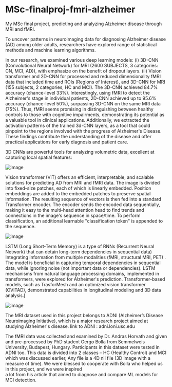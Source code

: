 # MSc-finalproj-fmri-alzheimer
My MSc final project, predicting and analyzing Alzheimer disease through MRI and fMRI.

To uncover patterns in neuroimaging data for diagnosing Alzheimer disease (AD) among older adults, researchers have explored range of statistical methods and machine learning algorithms.

In our research, we examined various deep learning models: (i) 3D-CNN (Convolutional Neural Network) for MRI (2600 SUBJECTS, 3 categories: CN, MCI, AD)), with emphasize on the benefit of dropout layers. (ii) Vision transformer and 2D-CNN for processed and reduced dimensionality fMRI data that included time and ROIs (Regions of Interest), and 3D-CNN for MRI (155 subjects, 2 categories, HC and MCI). The 3D-CNN achieved 84.7% accuracy (chance-level 33%). Interestingly, using fMRI to detect the Alzheimer's stage in individual patients, 2D-CNN achieved up to 95.6% accuracy (chance-level 50%), surpassing 3D-CNN on the same MRI data (75%). Thus, fMRI seems promising in distinguishing between healthy controls to those with cognitive impairments, demonstrating its potential as a valuable tool in clinical applications. Additionally, we extracted the activation patterns of the trained 3d-CNN layers, as a tool that could pinpoint to the regions involved with the progress of Alzheimer's Disease. These findings contribute the understanding of the disease and offer practical applications for early diagnosis and patient care.

3D CNNs are powerful tools for analyzing volumetric data, excellent at capturing local spatial features:

![image](https://github.com/user-attachments/assets/1fd8dcb8-a60e-454d-93fb-b7b17c08afa0)

Vision transformer (ViT) offers an efficient, interpretable, and scalable solutions for predicting AD from MRI and fMRI data.
The image is divided into fixed-size patches, each of which is linearly embedded. Position embeddings are added to the embedded patches to preserve spatial information. The resulting sequence of vectors is then fed into a standard Transformer encoder. The encoder sends the encoded data sequentially, making it easy to the multi-head attention head to find trends and connections in the image's sequence in space/time. To perform classification, an additional learnable "classification token" is appended to the sequence.

![image](https://github.com/user-attachments/assets/e8c2ecd4-c728-4d53-8e13-7ab73e9a4061)

LSTM (Long Short-Term Memory) is a type of RNNs (Recurrent Neural Network) that can detain long-term dependencies in sequential data) Integrating information from multiple modalities (fMRI, structural MRI, PET) .
The model is beneficial in capturing temporal dependencies in sequential data, while ignoring noise (not important data or dependencies).
LSTM mechanisms from natural language processing domains, implemented in transformers, were explored for Alzheimer's prediction. Transformer-based models, such as TrasforMesh and an optimized vision transformer (OViTAD), demonstrated capabilities in longitudinal modeling and 3D data analysis.[

![image](https://github.com/user-attachments/assets/512264af-d45e-49b2-a555-3a9b4049dcce)

The MRI dataset used in this project belongs to ADNI (Alzheimer’s Disease Neuroimaging Initiative), which is a major research project aimed at studying Alzheimer's disease. link to ADNI : adni.loni.usc.edu

The fMRI data was collected and examined by Dr. Andras Horvath and given and pre-processed by PhD student Gergo Bolla from Semmelweis University, Budapest, Hungary.
Participants in this dataset were tested in ADNI too.
This data is divided into 2 classes – HC (Healthy Control) and MCI which was discussed earlier,
Any file is a 4D nii file (3D image with a measure of time).
We were blessed to cooperate with Bolla who helped us in this project, and we were inspired  
a lot from his article that aimed to diagnose and compare ML models for MCI detection.
